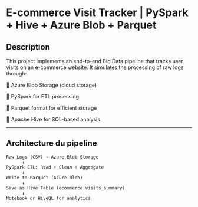 # E-commerce Visit Tracker | PySpark + Hive + Azure Blob + Parquet

## Description

This project implements an end-to-end Big Data pipeline that tracks user visits on an e-commerce website. It simulates the processing of raw logs through:

🔹 Azure Blob Storage (cloud storage)

🔹 PySpark for ETL processing

🔹 Parquet format for efficient storage

🔹 Apache Hive for SQL-based analysis

---

## Architecture du pipeline

```plaintext
Raw Logs (CSV) → Azure Blob Storage
      ↓
PySpark ETL: Read + Clean + Aggregate
      ↓
Write to Parquet (Azure Blob)
      ↓
Save as Hive Table (ecommerce.visits_summary)
      ↓
Notebook or HiveQL for analytics
